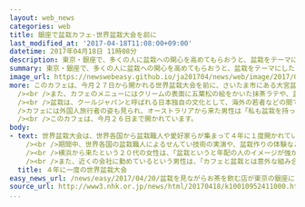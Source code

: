 ```yaml
---
layout: web_news
categories: web
title: 銀座で盆栽カフェ-世界盆栽大会を前に
last_modified_at: '2017-04-18T11:08:00+09:00'
datetime: 2017年04月18日 11時08分
description: 東京・銀座で、多くの人に盆栽への関心を高めてもらおうと、盆栽をテーマにしたカフェが開かれています。
summary: 東京・銀座で、多くの人に盆栽への関心を高めてもらおうと、盆栽をテーマにしたカフェが開かれています。
image_url: https://newswebeasy.github.io/ja201704/news/web/image/2017/04/20/k10010952411000.jpg
more: このカフェは、今月２７日から開かれる世界盆栽大会を前に、さいたま市にある大宮盆栽美術館などが企画し、店内はさまざまな盆栽のほか、盆栽の写真パネルなど盆栽一色の装飾となっています。<br
  /><br />また、カフェのメニューにはクリームの表面に五葉松の絵をかいた抹茶ラテや、盆栽の絵が描かれた、もなかを添えたアイスクリームなど盆栽をテーマにしたものも用意されています。<br
  /><br />盆栽は、クールジャパンと呼ばれる日本独自の文化として、海外の若者などの間で人気が高まっていて、日本からの輸出も増えています。<br /><br
  />カフェには外国人旅行者の姿も見られ、オーストラリアから来た男性は「私も盆栽を持っています。特に、こけの部分が魅力的で奥深いです。このカフェもすてきですね」と話していました。<br
  /><br />このカフェは、今月２６日まで開かれています。
body:
- text: 世界盆栽大会は、世界各国から盆栽職人や愛好家らが集まって４年に１度開かれていて、日本では２８年ぶりに今月２７日から、さいたま市で開催されます。<br
    /><br />期間中、世界各国の盆栽職人によるせんてい技術の実演や、盆栽作りの体験などが行われることになっています。<br /><br />盆栽は、このところ、海外で人気が高まっている一方、国内では愛好家が限られていることから、より多くの人に魅力を知ってもらい、大会を盛り上げようと、このカフェを企画したということです。<br
    /><br />横浜から来たという２０代の女性は、「盆栽というと年配の人のイメージが強かったですが、実際に見てみると小さいものもあって自然の緑がかわいいです」と話していました。<br
    /><br />また、近くの会社に勤めているという男性は、「カフェと盆栽とは意外な組み合わせですが、盆栽に癒やされ、会話が弾みました」と話していました。
  title: ４年に一度の世界盆栽大会
easy_news_url: /news/easy/2017/04/20/盆栽を見ながらお茶を飲む店が東京の銀座にできる/
source_url: http://www3.nhk.or.jp/news/html/20170418/k10010952411000.html
...
```

